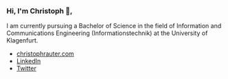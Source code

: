 ### Hi, I'm Christoph 👋,

I am currently pursuing a Bachelor of Science in the field of Information and Communications Engineering (Informationstechnik) at the University of Klagenfurt.

- [christophrauter.com](https://christophrauter.com)
- [LinkedIn](https://www.linkedin.com/in/christoph-rauter)
- [Twitter](https://twitter.com/christophrauter)
